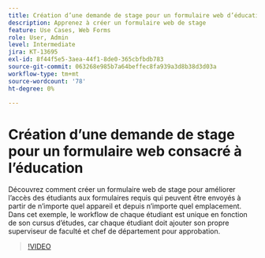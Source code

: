 ```yaml
---
title: Création d’une demande de stage pour un formulaire web d’éducation
description: Apprenez à créer un formulaire web de stage
feature: Use Cases, Web Forms
role: User, Admin
level: Intermediate
jira: KT-13695
exl-id: 8f44f5e5-3aea-44f1-8de0-365cbfbdb783
source-git-commit: 063268e985b7a64beffec8fa939a3d8b38d3d03a
workflow-type: tm+mt
source-wordcount: '78'
ht-degree: 0%

---
```


# Création d’une demande de stage pour un formulaire web consacré à l’éducation

Découvrez comment créer un formulaire web de stage pour améliorer l’accès des étudiants aux formulaires requis qui peuvent être envoyés à partir de n’importe quel appareil et depuis n’importe quel emplacement. Dans cet exemple, le workflow de chaque étudiant est unique en fonction de son cursus d’études, car chaque étudiant doit ajouter son propre superviseur de faculté et chef de département pour approbation.

>[!VIDEO](https://video.tv.adobe.com/v/3421853?quality=12&learn=on&hidetitle=true)
